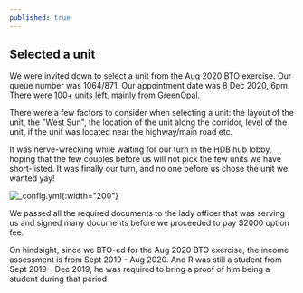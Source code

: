 ```yaml
---
published: true
---
```

## Selected a unit

We were invited down to select a unit from the Aug 2020 BTO exercise. Our queue number was 1064/871. Our appointment date was 8 Dec 2020, 6pm. There were 100+ units left, mainly from GreenOpal.

There were a few factors to consider when selecting a unit: the layout of the unit, the "West Sun", the location of the unit along the corridor, level of the unit, if the unit was located near the highway/main road etc.

It was nerve-wrecking while waiting for our turn in the HDB hub lobby, hoping that the few couples before us will not pick the few units we have short-listed. It was finally our turn, and no one before us chose the unit we wanted yay! 

![_config.yml]({{site.baseurl}}/images/hdb1.jpeg){:width="200"}

We passed all the required documents to the lady officer that was serving us and signed many documents before we proceeded to pay $2000 option fee.

On hindsight, since we BTO-ed for the Aug 2020 BTO exercise, the income assessment is from Sept 2019 - Aug 2020. And R was still a student from Sept 2019 - Dec 2019, he was required to bring a proof of him being a student during that period
